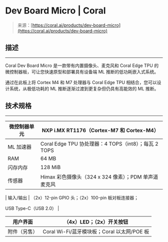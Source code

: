 <!--yml

类别：未分类

日期：2024-05-27 14:44:16

-->

# Dev Board Micro | Coral

> 来源：[https://coral.ai/products/dev-board-micro](https://coral.ai/products/dev-board-micro)

## 描述

* * *

Coral Dev Board Micro 是一款带有内置摄像头、麦克风和 Coral Edge TPU 的微控制器板，可让您快速原型和部署具有设备端 ML 推断的低功耗嵌入式系统。

通过在此板上将 Cortex M4 和 M7 处理器与 Coral Edge TPU 相结合，您可以设计系统，从极低功耗的 ML 推断逐渐过渡到更复杂但仍具有高能效的 ML 推断。

## 技术规格

* * *

| 微控制器单元 | NXP i.MX RT1176（Cortex-M7 和 Cortex-M4） |
| --- | --- |
| ML 加速器 | Coral Edge TPU 协处理器：4 TOPS（int8）；每瓦 2 TOPS |
| RAM | 64 MB |
| 闪存内存 | 128 MiB |
| 传感器 | Himax 彩色摄像头（324 x 324 像素）；PDM 单声道麦克风 |

| 输入/输出 | （2x）12-pin GPIO 头；（2x）100-pin 板对板连接器；

USB Type-C（USB 2.0） |

| 用户界面 | （4x）LED；（2x）开关按钮 |
| --- | --- |
| 附件（另售） | Coral Wi-Fi/蓝牙模块板；Coral 以太网/POE 板 |
